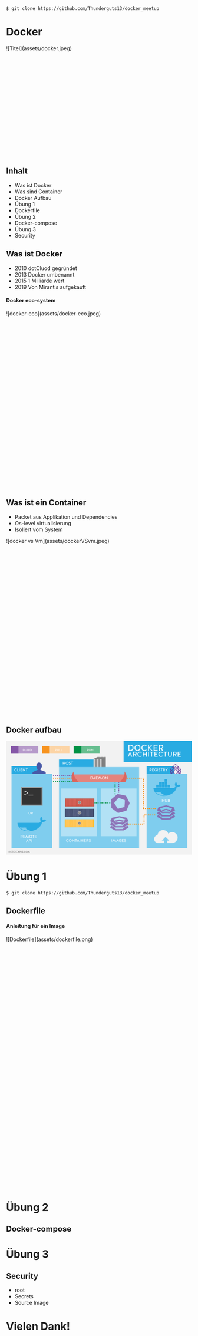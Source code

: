 ```
$ git clone https://github.com/Thunderguts13/docker_meetup

```

<!-- .slide: class="master01" -->
<!-- section -->
# Docker

<div style="height:300px">
![Titel](assets/docker.jpeg)
</div>
<!-- .slide: class="master01" -->
<!-- section -->

## Inhalt
* Was ist Docker
* Was sind Container
* Docker Aufbau
* Übung 1
* Dockerfile
* Übung 2
* Docker-compose
* Übung 3
* Security

<!-- .slide: class="master03" -->
<!-- section -->

## Was ist Docker

* 2010 dotCluod gegründet
* 2013 Docker umbenannt
* 2015 1 Milliarde wert
* 2019 Von Mirantis aufgekauft

<!--
Docker ist eine Firma Docker incorporated welche OpenSource Produkte anbietet zum Verwalten von Containern.
Dies sind die wichtigsten Meilensteine von Docker.
2010 gegründet
2013 RedHat Allianz für Openshift und Umbenennung zu Docker
 ---Folie---
-->
<!-- .slide: class="master03" -->
<!-- slide -->
#### Docker eco-system
<div style="height:480px">
![docker-eco](assets/docker-eco.jpeg)
</div>
<!--
Dies sind die Produkte von Docker.
--Docker swarm ist zum orchestrieren von Containern wie z.B. Kubernetes oder Openshift
--Docker machine ist für alte Mac/Windows maschinen
--Docker cloud deployment/managment auf Colud providers
--Docker compose ist zum Verwalten von mehreren Containern
--Docker engine ist eigentlich das Herz von Docker. All diese Services verwenden die Engine zum erstellen und verwalten von Containern
Wir werden heute primär Docker Engine und Docker Compose anschauen
Da dies die gängigsten Tools sind welche in der Entwicklung eingesetzt werden.
-->

<!-- .slide: class="master03" -->
<!-- section -->

## Was ist ein Container
 * Packet aus Applikation und Dependencies
 * Os-level virtualisierung
 * Isoliert vom System
<!--
Container gibt es nicht nur von Docker erhältlich Container sind ein standartisiertes Softwarepacket welche den Applikationscode und alle dependencies beinhaltet. So, dass der Code unabhängig vom System zuverlässig laufen kann. Ein Container läuft im Kernel des host-os dies ist eine Art von os-level-virtualisierung. Genauer gesagt läuft der Container in einem isolierten user space auf dem Kernel. Der Container sieht vom Gerät nur die Ressourcen welche ihm zu Verfügung gestellt werden. Da der Container keinen eigenen Kernel benötigt ist er einiges schmaller als traditionelle Virtualisierung mit Virtualbox oder Hypervisor.
 -->

<!-- .slide: class="master03" -->
<!-- slide -->

<div style="height:480px">
![docker vs Vm](assets/dockerVSvm.jpeg)
</div>

<!-- Auf dieser Grafik erkennt man gut was dies Stacktechnisch ausmacht. Ein Container hat einiges weniger an OVerhead im Vergleich zu einer Virtual Machine. Aus diesem Grund sind Container einiges Rssourcen schonender als eine Virtualmachine, dies ermöglicht es auf weniger Maschinen mehr Applikationen zu Deployen.-->
<!-- .slide: class="master03" -->
<!-- section -->
## Docker aufbau

![architektur](assets/architecture.png)
<!--
Diese Grafik zeigt den Aufbau vom Docker Ökosystem auf. Hier haben wir noch zwei drei Begriffe die wir nocht nicht kennen. Der Daemon ist grundsätzlich ein Prozess der im Hintergrund läuft auf dem System. Dies spezifisch ist der Docker daemon. Images sind die Basis für Container. Mit einem Image kann man mehrere Container starten. Die Registry ist ein Lager von Images entweder Docker hub oder ein Internes Speicher Tool zum Images ablegen. Wie ihr seht hat es Linien die uns erklären wie dies Sache läuft. Der Client setzt einen Befehl ab welcher dann vom Daemon umgesetzt wird. Der erste Befehl ist Build Da sagt Der Client das der Daemon ein Image erstellen soll. Dies passiert mit einem Dockerfile als Basis. Das Image ist dan Lokal auf dem Host abgelegt. Der nächste Befehl ist pull, Pull holt ein Image aus der Registry auf den Host. Jedoch der interessanteste Befehl ist run. Mit run kann man ein image angeben und einen Container starten. run kann falls das Image lokal nicht vorhanden ist es von der Registry herunterladen.
-->
<!-- .slide: class="master03" -->
<!-- slide -->
# Übung 1
```
$ git clone https://github.com/Thunderguts13/docker_meetup

```
<!--
Als erste Übung werden wir einen Container erstellen. Der einfachste Weg um dies zu machen ist mit docker run <image_name>. Könnt alle mal bei euch im Terminal disen Befehl eingeben uns schauen was passiert. Wie ihr seht schaut Docker lokal nach dem Image. Da Das Image lokal nicht vorhanden ist wird das image von Dockerhub heruntergeladen. Wenn dies abgeschlossen ist wird der Container gestartet und somit auch das Ruby script im Container.

Mit docker ps könnt ihr anschauen welche Container am laufen sind. [DOCKER PS OUTPUT ERKLÄREN] Falls man genug von einem Container hat kann dieser mit docker kill <container_name> gestoppt werden. Um ihn zu wieder zu starten kann man docker start -a meetup eingeben.

Es gibt die Möglichkeit in einen Container reinzugehen dies kann man mit docker exec -it <container_name> /bin/sh machen.
 -->
<!-- .slide: class="master03" -->
<!-- section -->
## Dockerfile
#### Anleitung für ein Image


<!-- .slide: class="master03" -->
<!-- slide -->
<div style="height:680px">
![Dockerfile](assets/dockerfile.png)
</div>

<!--
Dies ist das Dockerfile von Cryptopus.
 -->

<!-- .slide: class="master03" -->
<!-- slide -->

# Übung 2

<!--
Als zweite Übung werden wir ein Dockerfile erstellen. Im Script Ordner habt ihr ein Ruby script. Die Aufgabe ist es ein Dockerfile zu schreiben für dieses Script.
 -->

<!-- .slide: class="master03" -->
<!-- section -->

## Docker-compose
<!-- .slide: class="master03" -->
<!-- slide -->

# Übung 3

<!-- .slide: class="master03" -->
<!-- section -->

## Security
* root
* Secrets
* Source Image

<!--
Ein Container sollte niemals als root gestartet werden. Sonst hat der Container root zugriff auf den Dockerhost. Um dies zu verhindern muss man am ende des Dockerfiles noch user wechseln. Am besten wählt man einen User mit möglichst wenigen Rechten. Falls das Baseimage dies nicht bietet kann man einen User erstellen.


-->

<!-- .slide: class="master03" -->
<!-- section -->

# Vielen Dank!

<!-- .slide: class="master01" -->
